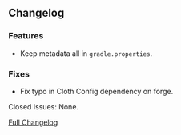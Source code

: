 ## Changelog

### Features

- Keep metadata all in `gradle.properties`.

### Fixes

- Fix typo in Cloth Config dependency on forge.

Closed Issues: None.

[Full Changelog](https://github.com/JamCoreModding/Reaping/compare/2.1.2...2.1.3)
